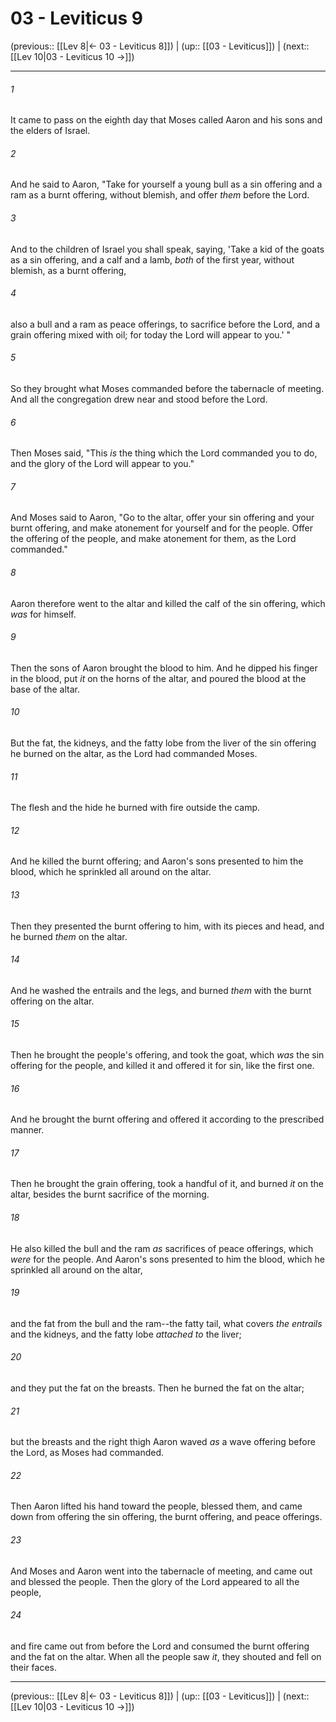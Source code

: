 # 03 - Leviticus 9

(previous:: [[Lev 8|← 03 - Leviticus 8]]) | (up:: [[03 - Leviticus]]) | (next:: [[Lev 10|03 - Leviticus 10 →]])

***


###### 1 
It came to pass on the eighth day that Moses called Aaron and his sons and the elders of Israel. 

###### 2 
And he said to Aaron, "Take for yourself a young bull as a sin offering and a ram as a burnt offering, without blemish, and offer _them_ before the Lord. 

###### 3 
And to the children of Israel you shall speak, saying, 'Take a kid of the goats as a sin offering, and a calf and a lamb, _both_ of the first year, without blemish, as a burnt offering, 

###### 4 
also a bull and a ram as peace offerings, to sacrifice before the Lord, and a grain offering mixed with oil; for today the Lord will appear to you.' " 

###### 5 
So they brought what Moses commanded before the tabernacle of meeting. And all the congregation drew near and stood before the Lord. 

###### 6 
Then Moses said, "This _is_ the thing which the Lord commanded you to do, and the glory of the Lord will appear to you." 

###### 7 
And Moses said to Aaron, "Go to the altar, offer your sin offering and your burnt offering, and make atonement for yourself and for the people. Offer the offering of the people, and make atonement for them, as the Lord commanded." 

###### 8 
Aaron therefore went to the altar and killed the calf of the sin offering, which _was_ for himself. 

###### 9 
Then the sons of Aaron brought the blood to him. And he dipped his finger in the blood, put _it_ on the horns of the altar, and poured the blood at the base of the altar. 

###### 10 
But the fat, the kidneys, and the fatty lobe from the liver of the sin offering he burned on the altar, as the Lord had commanded Moses. 

###### 11 
The flesh and the hide he burned with fire outside the camp. 

###### 12 
And he killed the burnt offering; and Aaron's sons presented to him the blood, which he sprinkled all around on the altar. 

###### 13 
Then they presented the burnt offering to him, with its pieces and head, and he burned _them_ on the altar. 

###### 14 
And he washed the entrails and the legs, and burned _them_ with the burnt offering on the altar. 

###### 15 
Then he brought the people's offering, and took the goat, which _was_ the sin offering for the people, and killed it and offered it for sin, like the first one. 

###### 16 
And he brought the burnt offering and offered it according to the prescribed manner. 

###### 17 
Then he brought the grain offering, took a handful of it, and burned _it_ on the altar, besides the burnt sacrifice of the morning. 

###### 18 
He also killed the bull and the ram _as_ sacrifices of peace offerings, which _were_ for the people. And Aaron's sons presented to him the blood, which he sprinkled all around on the altar, 

###### 19 
and the fat from the bull and the ram--the fatty tail, what covers _the entrails_ and the kidneys, and the fatty lobe _attached to_ the liver; 

###### 20 
and they put the fat on the breasts. Then he burned the fat on the altar; 

###### 21 
but the breasts and the right thigh Aaron waved _as_ a wave offering before the Lord, as Moses had commanded. 

###### 22 
Then Aaron lifted his hand toward the people, blessed them, and came down from offering the sin offering, the burnt offering, and peace offerings. 

###### 23 
And Moses and Aaron went into the tabernacle of meeting, and came out and blessed the people. Then the glory of the Lord appeared to all the people, 

###### 24 
and fire came out from before the Lord and consumed the burnt offering and the fat on the altar. When all the people saw _it_, they shouted and fell on their faces.

***

(previous:: [[Lev 8|← 03 - Leviticus 8]]) | (up:: [[03 - Leviticus]]) | (next:: [[Lev 10|03 - Leviticus 10 →]])
